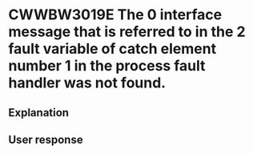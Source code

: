 # CWWBW3019E The 0 interface message that is referred to in the 2 fault variable of catch element number 1 in the process fault handler was not found.

## Explanation

## User response
